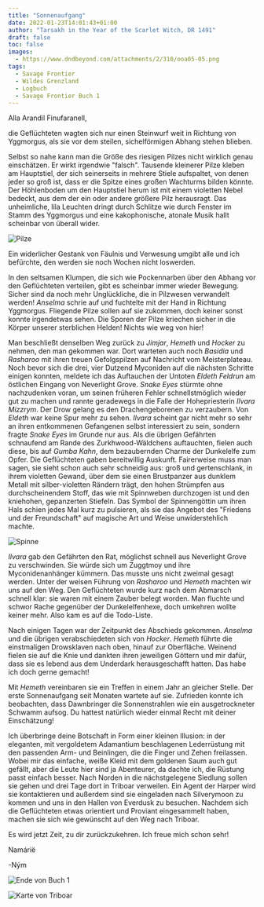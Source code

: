 ```yaml
---
title: "Sonnenaufgang"
date: 2022-01-23T14:01:43+01:00
author: "Tarsakh in the Year of the Scarlet Witch, DR 1491"
draft: false
toc: false
images:
  - https://www.dndbeyond.com/attachments/2/310/ooa05-05.png
tags: 
  - Savage Frontier
  - Wildes Grenzland
  - Logbuch
  - Savage Frontier Buch 1
---
```


Alla Arandil Finufaranell,

die Geflüchteten wagten sich nur einen Steinwurf weit in Richtung von Yggmorgus, als sie vor dem steilen, sichelförmigen Abhang stehen blieben. 

Selbst so nahe kann man die Größe des riesigen Pilzes nicht wirklich genau einschätzen. Er wirkt irgendwie "falsch". Tausende kleinerer Pilze kleben am Hauptstiel, der sich seinerseits in mehrere Stiele aufspaltet, von denen jeder so groß ist, dass er die Spitze eines großen Wachturms bilden könnte. Der Höhlenboden um den Hauptstiel herum ist mit einem violetten Nebel bedeckt, aus dem der ein oder andere größere Pilz herausragt. Das unheimliche, lila Leuchten dringt durch Schlitze wie durch Fenster im Stamm des Yggmorgus und eine kakophonische, atonale Musik hallt scheinbar von überall wider.

![Pilze](https://www.dndbeyond.com/attachments/2/311/ooa05-06.png)

Ein widerlicher Gestank von Fäulnis und Verwesung umgibt alle und ich befürchte, den werden sie noch Wochen nicht loswerden.

In den seltsamen Klumpen, die sich wie Pockennarben über den Abhang vor den Geflüchteten verteilen, gibt es scheinbar immer wieder Bewegung. Sicher sind da noch mehr Unglückliche, die in Pilzwesen verwandelt werden! _Anselma_ schrie auf und fuchtelte mit der Hand in Richtung Yggmorgus. Fliegende Pilze sollen auf sie zukommen, doch keiner sonst konnte irgendetwas sehen. Die Sporen der Pilze kriechen sicher in die Körper unserer sterblichen Helden! Nichts wie weg von hier!

Man beschließt denselben Weg zurück zu _Jimjar_, _Hemeth_ und _Hocker_ zu nehmen, den man gekommen war. Dort warteten auch noch _Basidia_ und _Rasharoo_ mit ihren treuen Gefolgspilzen auf Nachricht vom Meisterplateau. Noch bevor sich die drei, vier Dutzend Myconiden auf die nächsten Schritte einigen konnten, meldete ich das Auftauchen der Untoten _Eldeth Feldrun_ am östlichen Eingang von Neverlight Grove. _Snake Eyes_ stürmte ohne nachzudenken voran, um seinen früheren Fehler schnellstmöglich wieder gut zu machen und rannte geradewegs in die Falle der Hohepriesterin _Ilvara Mizzrym_. Der Drow gelang es den Drachengeborenen zu verzaubern. Von _Eldeth_ war keine Spur mehr zu sehen. _Ilvara_ scheint gar nicht mehr so sehr an ihren entkommenen Gefangenen selbst interessiert zu sein, sondern fragte _Snake Eyes_ im Grunde nur aus. Als die übrigen Gefährten schnaufend am Rande des Zurkhwood-Wäldchens auftauchten, fielen auch diese, bis auf _Gumba Kahn_, dem bezaubernden Charme der Dunkelelfe zum Opfer. Die Geflüchteten gaben bereitwillig Auskunft. Fairerweise muss man sagen, sie sieht schon auch sehr schneidig aus: groß und gertenschlank, in ihrem violetten Gewand, über dem sie einen Brustpanzer aus dunklem Metall mit silber-violetten Rändern trägt, den hohen Strümpfen aus durchscheinendem Stoff, das wie mit Spinnweben durchzogen ist und den kniehohen, gepanzerten Stiefeln. Das Symbol der Spinnengöttin um ihren Hals schien jedes Mal kurz zu pulsieren, als sie das Angebot des "Friedens und der Freundschaft" auf magische Art und Weise unwiderstehlich machte.

![Spinne](https://www.dndbeyond.com/attachments/2/363/ooa15-03.png)

_Ilvara_ gab den Gefährten den Rat, möglichst schnell aus Neverlight Grove zu verschwinden. Sie würde sich um Zuggtmoy und ihre Myconidenanhänger kümmern. Das musste uns nicht zweimal gesagt werden. Unter der weisen Führung von _Rasharoo_ und _Hemeth_ machten wir uns auf den Weg. Den Geflüchteten wurde kurz nach dem Abmarsch schnell klar: sie waren mit einem Zauber belegt worden. Man fluchte und schwor Rache gegenüber der Dunkelelfenhexe, doch umkehren wollte keiner mehr. Also kam es auf die Todo-Liste.

Nach einigen Tagen war der Zeitpunkt des Abschieds gekommen. _Anselma_ und die übrigen verabschiedeten sich von _Hocker_. _Hemeth_ führte die einstmaligen Drowsklaven nach oben, hinauf zur Oberfläche. Weinend fielen sie auf die Knie und dankten ihren jeweiligen Göttern und mir dafür, dass sie es lebend aus dem Underdark herausgeschafft hatten. Das habe ich doch gerne gemacht!

Mit _Hemeth_ vereinbaren sie ein Treffen in einem Jahr an gleicher Stelle. Der erste Sonnenaufgang seit Monaten wartete auf sie. Zufrieden konnte ich beobachten, dass Dawnbringer die Sonnenstrahlen wie ein ausgetrockneter Schwamm aufsog. Du hattest natürlich wieder einmal Recht mit deiner Einschätzung!

Ich überbringe deine Botschaft in Form einer kleinen Illusion: in der eleganten, mit vergoldetem Adamantium beschlagenen Lederrüstung mit den passenden Arm- und Beinlingen, die die Finger und Zehen freilassen. Wobei mir das einfache, weiße Kleid mit dem goldenen Saum auch gut gefällt, aber die Leute hier sind ja Abenteurer, da dachte ich, die Rüstung passt einfach besser. Nach Norden in die nächstgelegene Siedlung sollen sie gehen und drei Tage dort in Triboar verweilen. Ein Agent der Harper wird sie kontaktieren und außerdem sind sie eingeladen nach Silverymoon zu kommen und uns in den Hallen von Everdusk zu besuchen. Nachdem sich die Geflüchteten etwas orientiert und Proviant eingesammelt haben, machen sie sich wie gewünscht auf den Weg nach Triboar.

Es wird jetzt Zeit, zu dir zurückzukehren. Ich freue mich schon sehr!

Namárië

-Ným

![Ende von Buch 1](https://i.imgur.com/VJy2GC3.png)


![Karte von Triboar](https://media-waterdeep.cursecdn.com/attachments/3/13/203.png)